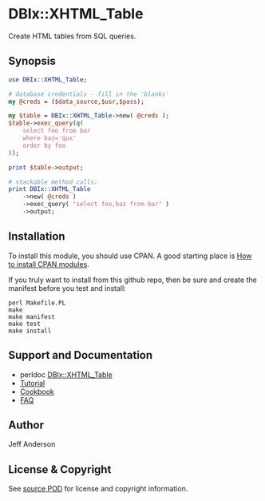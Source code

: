 DBIx::XHTML_Table 
=================
Create HTML tables from SQL queries.

Synopsis
--------
```perl
use DBIx::XHTML_Table;

# database credentials - fill in the 'blanks'
my @creds = ($data_source,$usr,$pass);

my $table = DBIx::XHTML_Table->new( @creds );
$table->exec_query(q(
    select foo from bar
    where baz='qux'
    order by foo
));

print $table->output;

# stackable method calls:
print DBIx::XHTML_Table
    ->new( @creds )
    ->exec_query( 'select foo,baz from bar' )
    ->output;
```

Installation
------------
To install this module, you should use CPAN. A good starting
place is [How to install CPAN modules](http://www.cpan.org/modules/INSTALL.html).

If you truly want to install from this github repo, then
be sure and create the manifest before you test and install:
```
perl Makefile.PL
make
make manifest
make test
make install
```

Support and Documentation
-------------------------
* perldoc [DBIx::XHTML_Table](/lib/DBIx/XHTML_Table.pm)
* [Tutorial](http://www.unlocalhost.com/XHTML_Table/tutorial.html)
* [Cookbook](http://www.unlocalhost.com/XHTML_Table/cookbook.html)
* [FAQ](http://www.unlocalhost.com/XHTML_Table/FAQ.html)

Author
------
Jeff Anderson

License & Copyright
-------------------
See [source POD](/lib/DBIx/XHTML_Table.pm) for license and copyright information.
